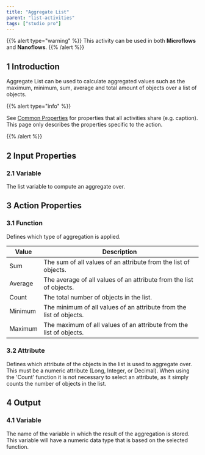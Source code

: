 ```yaml
---
title: "Aggregate List"
parent: "list-activities"
tags: ["studio pro"]
---
```


{{% alert type="warning" %}}
This activity can be used in both **Microflows** and **Nanoflows**.
{{% /alert %}}

## 1 Introduction

Aggregate List can be used to calculate aggregated values such as the maximum, minimum, sum, average and total amount of objects over a list of objects.

{{% alert type="info" %}}

See [Common Properties](microflow-element-common-properties) for properties that all activities share (e.g. caption). This page only describes the properties specific to the action.

{{% /alert %}}

## 2 Input Properties

### 2.1 Variable

The list variable to compute an aggregate over.

## 3 Action Properties

### 3.1 Function

Defines which type of aggregation is applied.

| Value | Description |
| --- | --- |
| Sum | The sum of all values of an attribute from the list of objects. |
| Average | The average of all values of an attribute from the list of objects. |
| Count | The total number of objects in the list. |
| Minimum | The minimum of all values of an attribute from the list of objects. |
| Maximum | The maximum of all values of an attribute from the list of objects. |

### 3.2 Attribute

Defines which attribute of the objects in the list is used to aggregate over. This must be a numeric attribute (Long, Integer, or Decimal). When using the 'Count' function it is not necessary to select an attribute, as it simply counts the number of objects in the list.

## 4 Output

### 4.1 Variable

The name of the variable in which the result of the aggregation is stored. This variable will have a numeric data type that is based on the selected function.

